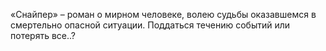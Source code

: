<!--2017-06-01 21:18:26-->
«Снайпер» – роман о мирном человеке, волею судьбы оказавшемся в смертельно опасной ситуации. Поддаться течению событий или потерять все..?